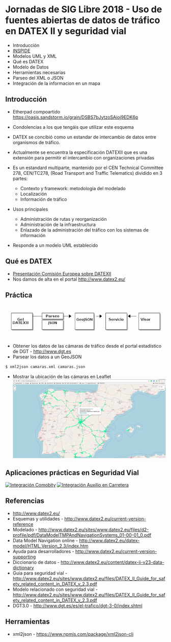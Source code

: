 # Jornadas de SIG Libre 2018 - Uso de fuentes abiertas de datos de tráfico en DATEX II y seguridad vial

* Introducción
* [INSPIDE](http://www.inspide.com/)
* Modelos UML y XML
* Qué es DATEX
* Modelo de Datos
* Herramientas necesarias
* Parseo del XML o JSON
* Integración de la informacion en un mapa

## Introducción

* Etherpad compoartido https://oasis.sandstorm.io/grain/DSBS7bJytzoSAioj9EDK6p

* Condolencias a los que tengáis que utilizar este esquema
* DATEX se concibió como un estandar de intercambio de datos entre organismos de tráfico.
* Actualmente se encuentra la especificación DATEXII que es una extensión para permitir el intercambio con organizaciones privadas
* Es un estandard multiparte, mantenido por el  CEN Technical Committee 278, CEN/TC278, (Road Transport and Traffic Telematics) dividido en 3 partes:
    - Contexto y framework: metodología del modelado
    - Localización
    - Información de tráfico
* Usos principales
    - Administración de rutas y reorganización 
    - Administración de la infraestructura
    - Enlazado de la administración del tráfico con los sistemas de información
* Responde a un modelo UML establecido

## Qué es DATEX
* [Presentación Comisión Europea sobre DATEXII](http://akce.fd.cvut.cz/sites/default/files/datex2/presentations/D2_01b_02_Jorg_Freundenstein_Tour_through_DATEX_Model.pdf)
* Nos damos de alta en el portal http://www.datex2.eu/

## Práctica
![Dioagrama](taller.png)

* Obtener los datos de las cámaras de tráfico desde el portal estadístico de DGT - http://www.dgt.es
* Parsear los datos a un GeoJSON

```txt
$ xml2json camaras.xml camaras.json

```

* Mostrar la ubicación de las cámaras en Leaflet
![Camaras](mapa.png)

## Aplicaciones prácticas en Seguridad Vial
[![Integración Comobity](http://img.youtube.com/vi/AOkOKtZNoHo/0.jpg)](https://www.youtube.com/watch?v=AOkOKtZNoHo "Comobity")
[![Integración Auxilio en Carretera](http://img.youtube.com/vi/O_t6WM5TA8s/0.jpg)](https://www.youtube.com/watch?v=O_t6WM5TA8s "Integración Auxilio en Carretera")

## Referencias
* http://www.datex2.eu/
* Esquemas y utilidades - http://www.datex2.eu/current-version-reference
* Modelado - http://www.datex2.eu/sites/www.datex2.eu/files/d2-profile/pdf/DataModelTMPAndNavigationSystems_01-00-01_0.pdf
* Data Model Navigation online - http://www.datex2.eu/datex-model/HTML.Version_2.3/index.htm
* Ayuda para desarrolladores - http://www.datex2.eu/current-version-supporting
* Diccionario de datos - http://www.datex2.eu/content/datex-ii-v23-data-dictionary
* Guia para seguridad vial - http://www.datex2.eu/sites/www.datex2.eu/files/DATEX_II_Guide_for_safety_related_content_in_DATEX_v_2.3.pdf
* Modelo relacionado con seguridad vial - http://www.datex2.eu/sites/www.datex2.eu/files/DATEX_II_Guide_for_safety_related_content_in_DATEX_v_2.3.pdf
* DGT3.0 -  http://www.dgt.es/es/el-trafico/dgt-3-0/index.shtml

## Herramientas
* xml2json - https://www.npmjs.com/package/xml2json-cli

